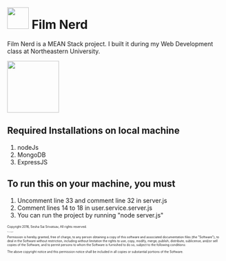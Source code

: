 <h1><img src="https://film-nerd.herokuapp.com/project/img/film_nerd_logo.jpg" height=50px> Film Nerd</h1>


<p>Film Nerd is a MEAN Stack project. I built it during my Web Development class at Northeastern University.</p>

<img src="https://excellentwebworld.com/wp-content/uploads/2017/09/images-3.jpg" height=120px>


<h2>Required Installations on local machine</h2>
<ol>
  <li>nodeJs</li>
  <li>MongoDB</li>
  <li>ExpressJS</li>
</ol>  



<h2>To run this on your machine, you must</h2>
<ol>
  <li>Uncomment line 33 and comment line 32 in server.js</li>
  <li>Comment lines 14 to 18 in user.service.server.js﻿</li>
  <li>You can run the project by running "node server.js"</li>
</ol>  
 


<p style="font-size:50%;">Copyright 2016, Sesha Sai Srivatsav, All rights reserved.</p>
<p style="font-size:11%;">This is a paragraph.</p>

<p style="font-size:50%;">Permission is hereby granted, free of charge, to any person obtaining a copy
of this software and associated documentation files (the "Software"), to deal
in the Software without restriction, including without limitation the rights
to use, copy, modify, merge, publish, distribute, sublicense, and/or sell
copies of the Software, and to permit persons to whom the Software is
furnished to do so, subject to the following conditions:</p>

<p style="font-size:50%;">The above copyright notice and this permission notice shall be included in
all copies or substantial portions of the Software.</p>
